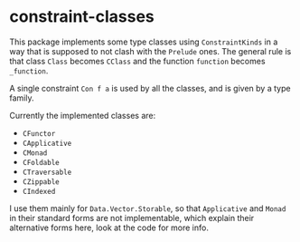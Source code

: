 # constraint-classes

This package implements some type classes using `ConstraintKinds` in a way that
is supposed to not clash with the `Prelude` ones. The general rule is that
class `Class` becomes `CClass` and the function `function` becomes `_function`.

A single constraint `Con f a` is used by all the classes, and is given by a
type family.

Currently the implemented classes are:
- `CFunctor`
- `CApplicative`
- `CMonad`
- `CFoldable`
- `CTraversable`
- `CZippable`
- `CIndexed`

I use them mainly for `Data.Vector.Storable`, so that `Applicative` and `Monad`
in their standard forms are not implementable, which explain their alternative
forms here, look at the code for more info.

